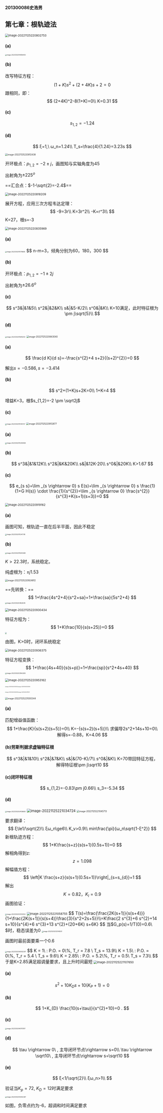 #### 201300086史浩男

## **第七章：根轨迹法**

<img src="C:\Users\Shawn\AppData\Roaming\Typora\typora-user-images\image-20221125220802753.png" alt="image-20221125220802753" style="zoom:67%;" />

#### (a)

<img src="./第七章：根轨迹法.assets/image-20221202014958403.png" alt="image-20221202014958403" style="zoom: 33%;" />

#### (b)

改写特征方程：
$$
(1+K)s^2+(2+4K)s+2=0
$$
跟相同，即：
$$
(2+4K)^2-8(1+K)=0\\
K=0.31
$$

#### (c)

$$
s_{1,2}=-1.24
$$

#### (d)

$$
ξ=1,\ ω_n=1.24\\
T_s=\frac{4}{1.24}=3.23s
$$

<img src="C:\Users\Shawn\AppData\Roaming\Typora\typora-user-images\image-20221125220812438.png" alt="image-20221125220812438" style="zoom:50%;" />



开环极点：$p_{1,2}=-2 \pm j$，画图知与实轴角度为45

出射角为$\pm225^o$

==汇合点：$-1-\sqrt{2}=-2.4$==

<img src="C:\Users\Shawn\AppData\Roaming\Typora\typora-user-images\image-20221125220818209.png" alt="image-20221125220818209" style="zoom:67%;" />

展开方程，应用三次方程韦达定理：
$$
-9=3r\\
K=3r^2\\
-K=r^3\\
$$
K=27，根s=-3

<img src="C:\Users\Shawn\AppData\Roaming\Typora\typora-user-images\image-20221125220835969.png" alt="image-20221125220835969" style="zoom:67%;" />

#### (a)

<img src="./第七章：根轨迹法.assets/image-20221202015718665.png" alt="image-20221202015718665" style="zoom:33%;" />
$$
n-m=3，倾角分别为60，180，300
$$

#### (b)

开环极点：$p_{1,2}=-1 \pm 2j$

出射角为$\pm26.6^o$

#### (c)

$$
s^3&|&1&5\\
s^2&|&2&K\\
s&|&5-K/2\\
s^0&|&K\\
K=10满足，此时特征根为 \pm j\sqrt{5}\\
$$

#### (d)

<img src="./第七章：根轨迹法.assets/image-20221202015816250.png" alt="image-20221202015816250" style="zoom:33%;" />

<img src="C:\Users\Shawn\AppData\Roaming\Typora\typora-user-images\image-20221125220843040.png" alt="image-20221125220843040" style="zoom:50%;" />

#### (a)

$$
\frac{d K}{d s}=-\frac{s^{2}+4 s+2}{(s+2)^{2}}=0
$$

解出$s=-0.586,s=-3.414$

#### (b)

$$
s^2+(1+K)s+2K=0\\
1+K=4
$$

增益K=3，根$s_{1,2}=-2 \pm \sqrt2j$

#### (c)

<img src="./第七章：根轨迹法.assets/image-20221202015140727.png" alt="image-20221202015140727" style="zoom:33%;" />



<img src="C:\Users\Shawn\AppData\Roaming\Typora\typora-user-images\image-20221125220912877.png" alt="image-20221125220912877" style="zoom:50%;" />

#### (a)

<img src="./第七章：根轨迹法.assets/image-20221202015309498.png" alt="image-20221202015309498" style="zoom: 33%;" />

#### (b)

$$
s^3&|&1&12K\\
s^2&|&K&20K\\
s&|&12K-20\\
s^0&|&20K\\
K>1.67
$$



#### (c)

$$
e_{s s}=\lim _{s \rightarrow 0} s E(s)=\lim _{s \rightarrow 0} s \frac{1}{1+G H(s)} \cdot \frac{1}{s^{2}}=\lim _{s \rightarrow 0} \frac{s^{2}}{s^{3}+K(s+1)(s+3)}=0
$$

<img src="C:\Users\Shawn\AppData\Roaming\Typora\typora-user-images\image-20221125220919162.png" alt="image-20221125220919162" style="zoom:67%;" />

#### (a)

画图可知，根轨迹一直在后半平面，因此不稳定

<img src="./第七章：根轨迹法.assets/image-20221202015347318.png" alt="image-20221202015347318" style="zoom:33%;" />

#### (b)

<img src="./第七章：根轨迹法.assets/image-20221202015935480.png" alt="image-20221202015935480" style="zoom:33%;" />

$K>22.3$时，系统稳定。

纯虚根为：$\pm j1.53$



<img src="C:\Users\Shawn\AppData\Roaming\Typora\typora-user-images\image-20221125220924812.png" alt="image-20221125220924812" style="zoom:50%;" />

==先转换：==
$$
1+\frac{4s^2+4}{s^2+sa}=1+\frac{sa}{5s^2+4}
$$
<img src="./第七章：根轨迹法.assets/image-20221202021829218.png" alt="image-20221202021829218" style="zoom:33%;" />



<img src="C:\Users\Shawn\AppData\Roaming\Typora\typora-user-images\image-20221125220930434.png" alt="image-20221125220930434" style="zoom:67%;" />

特征方程为：
$$
1+K\frac{10}{s(s+25)}=0
$$
<img src="./第七章：根轨迹法.assets/image-20221202021513699.png" style="zoom:33%;" />

由图，K>0时，闭环系统稳定



<img src="C:\Users\Shawn\AppData\Roaming\Typora\typora-user-images\image-20221125220936375.png" alt="image-20221125220936375" style="zoom:67%;" />

特征方程变换：
$$
1+\frac{4s+40}{s(s+p)}=1+\frac{sp}{s^2+4s+40}
$$
<img src="./第七章：根轨迹法.assets/image-20221202021942365.png" alt="image-20221202021942365" style="zoom:33%;" />



<img src="C:\Users\Shawn\AppData\Roaming\Typora\typora-user-images\image-20221125220953162.png" alt="image-20221125220953162" style="zoom:67%;" />

<img src="./第七章：根轨迹法.assets/image-20221202022012333.png" alt="image-20221202022012333" style="zoom:20%;" /><img src="./第七章：根轨迹法.assets/image-20221202022025306.png" alt="image-20221202022025306" style="zoom:20%;" />

<img src="./第七章：根轨迹法.assets/image-20221202022059367.png" alt="image-20221202022059367" style="zoom:20%;" /><img src="./第七章：根轨迹法.assets/image-20221202022111973.png" alt="image-20221202022111973" style="zoom:20%;" />

<img src="C:\Users\Shawn\AppData\Roaming\Typora\typora-user-images\image-20221125221000344.png" alt="image-20221125221000344" style="zoom:50%;" />

#### (a)

匹配增益值函数：
$$
1+\frac{K}{s(s+2)(s+5)}=0\\
K=-{s(s+2)(s+5)}\\
求偏导2s^2+14s+10=0\\
解得s=-0.88，K=4.06
$$

#### (b)劳斯判据求虚轴特征根

$$
s^3&|&1&10\\
s^2&|&7&K\\
s&|&(70-K)/7\\
s^0&|&K\\
K=70带回特征方程，解得特征根\pm j\sqrt10
$$

#### (c)闭环特征根

$$
s_{1,2}=-0.83\pm j0.66\\
s_3=-5.34
$$

#### (d)

<img src="./第七章：根轨迹法.assets/image-20221202024136660.png" alt="image-20221202024136660" style="zoom:33%;" />

<img src="C:\Users\Shawn\AppData\Roaming\Typora\typora-user-images\image-20221125221034724.png" alt="image-20221125221034724" style="zoom:80%;" />

<img src="C:\Users\Shawn\AppData\Roaming\Typora\typora-user-images\image-20221125221045713.png" alt="image-20221125221045713" style="zoom:50%;" />

要求翻译：
$$
ξ\le1/\sqrt{2}\\
ξω_n\ge6\\
K_v>0.9\\
min\frac{\pi}{ω_n\sqrt{1-ξ^2}}
$$
新根轨迹方程：
$$
1+K\frac{s+z}{s(s+1)(0.5s+1)}=0
$$
解相角得到z:
$$
z=1.098
$$
解幅值方程：
$$
\left|K \frac{s+z}{s(s+1)(0.5s+1)}\right|_{s=s_{d}}=1
$$
解出
$$
K=0.82，K_l=0.9
$$
画图验证：

<img src="./第七章：根轨迹法.assets/image-20221202033130352.png" alt="image-20221202033130352" style="zoom: 33%;" />



<img src="C:\Users\Shawn\AppData\Roaming\Typora\typora-user-images\image-20221125221058755.png" alt="image-20221125221058755" style="zoom:67%;" />
$$
 T(s)=\frac{\frac{2K(s+1)}{s(s+4)}}{1+\frac{2K(s+1)}{s(s+4)}\frac{3}{s^2+2s+5}}\\=K\frac{2 s^{3}+6 s^{2}+14 s+10}{s^{4}+6 s^{3}+13 s^{2}+(20+6K) s+6K}
$$
当$G_p(s)=1/T(0)=0.6\ $时，稳态误差为0

<img src="./第七章：根轨迹法.assets/image-20221202033749531.png" alt="image-20221202033749531" style="zoom:33%;" />

画图时最前面要乘一个0.6

<img src="./第七章：根轨迹法.assets/image-20221202040002307.png" alt="image-20221202040002307" style="zoom:33%;" />
$$
K = 1\ : P.O. = 0\%, T_r = 7.8 \  T_s = 13.9\\
K = 1.5\ : P.O. = 0\%, T_r = 5.4 \  T_s = 9.6\\
K = 2.85\ : P.O. = 5.2\%, T_r = 0.5\  T_s = 7.3\\
$$
于是K=2.85满足超调量要求，且上升时间最短

<img src="C:\Users\Shawn\AppData\Roaming\Typora\typora-user-images\image-20221125221107650.png" alt="image-20221125221107650" style="zoom:67%;" />

#### (a)

$$
s^{2}+10 K_{D} s+10\left(K_{P}+1\right)=0
$$

#### (b)

$$
1+K_{D} \frac{10(s+\tau)}{s^{2}+10}=0 .
$$

#### (c)

<img src="./第七章：根轨迹法.assets/image-20221202040707917.png" alt="image-20221202040707917" style="zoom: 33%;" />

#### (d)

$$
\tau \rightarrow 0\ , 主导闭环节点\rightarrow s=0\\
\tau \rightarrow \sqrt10\ , 主导闭环节点\rightarrow s=\sqrt10
$$



#### (e)

$$
ξ<1/\sqrt{2}\\
ξω_n>1\\
$$

验证当$K_p=72,\ K_D=12$时满足要求

<img src="./第七章：根轨迹法.assets/image-20221202043042387.png" alt="image-20221202043042387" style="zoom: 33%;" />

如图，负零点约为-6，超调和时间满足要求
